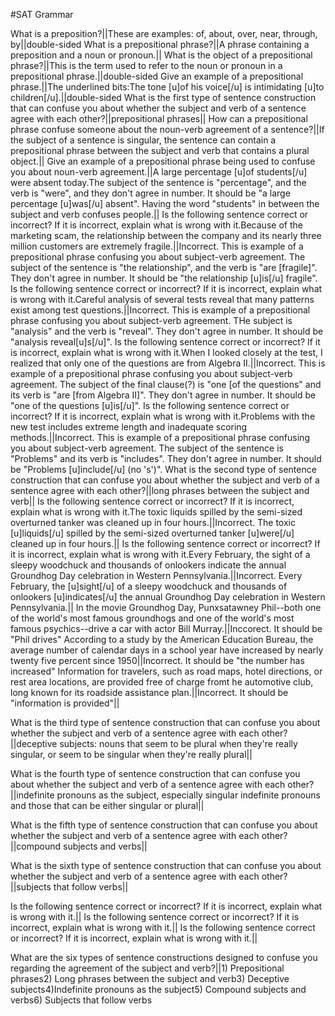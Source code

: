 #SAT Grammar

What is a preposition?||These are examples: of, about, over, near, through, by||double-sided
What is a prepositional phrase?||A phrase containing a preposition and a noun or pronoun.||
What is the object of a prepositional phrase?||This is the term used to refer to the noun or pronoun in a prepositional phrase.||double-sided
Give an example of a prepositional phrase.||The underlined bits:<np>The tone [u]of his voice[/u] is intimidating [u]to children[/u].||double-sided
What is the first type of sentence construction that can confuse you about whether the subject and verb of a sentence agree with each other?||prepositional phrases||
How can a prepositional phrase confuse someone about the noun-verb agreement of a sentence?||If the subject of a sentence is singular, the sentence can contain a prepositional phrase between the subject and verb that contains a plural object.||
Give an example of a prepositional phrase being used to confuse you about noun-verb agreement.||A large percentage [u]of students[/u] were absent today.<np>The subject of the sentence is "percentage", and the verb is "were", and they don't agree in number. It should be "a large percentage [u]was[/u] absent". Having the word "students" in between the subject and verb confuses people.||
Is the following sentence correct or incorrect? If it is incorrect, explain what is wrong with it.<np><np>Because of the marketing scam, the relationship between the company and its nearly three million customers are extremely fragile.||Incorrect. This is example of a prepositional phrase confusing you about subject-verb agreement. The subject of the sentence is "the relationship", and the verb is "are [fragile]". They don't agree in number. It should be "the relationship [u]is[/u] fragile".
Is the following sentence correct or incorrect? If it is incorrect, explain what is wrong with it.<np><np>Careful analysis of several tests reveal that many patterns exist among test questions.||Incorrect. This is example of a prepositional phrase confusing you about subject-verb agreement. THe subject is "analysis" and the verb is "reveal". They don't agree in number. It should be "analysis reveal[u]s[/u]".
Is the following sentence correct or incorrect? If it is incorrect, explain what is wrong with it.<np><np>When I looked closely at the test, I realized that only one of the questions are from Algebra II.||Incorrect. This is example of a prepositional phrase confusing you about subject-verb agreement. The subject of the final clause(?) is "one [of the questions" and its verb is "are [from Algebra II]". They don't agree in number. It should be "one of the questions [u]is[/u]".
Is the following sentence correct or incorrect? If it is incorrect, explain what is wrong with it.<np><np>Problems with the new test includes extreme length and inadequate scoring methods.||Incorrect. This is example of a prepositional phrase confusing you about subject-verb agreement. The subject of the sentence is "Problems" and its verb is "includes". They don't agree in number. It should be "Problems [u]include[/u] (no 's')".
What is the second type of sentence construction that can confuse you about whether the subject and verb of a sentence agree with each other?||long phrases between the subject and verb||
Is the following sentence correct or incorrect? If it is incorrect, explain what is wrong with it.<np><np>The toxic liquids spilled by the semi-sized overturned tanker was cleaned up in four hours.||Incorrect. The toxic [u]liquids[/u] spilled by the semi-sized overturned tanker [u]were[/u] cleaned up in four hours.||
Is the following sentence correct or incorrect? If it is incorrect, explain what is wrong with it.<np><np>Every February, the sight of a sleepy woodchuck and thousands of onlookers indicate the annual Groundhog Day celebration in Western Pennsylvania.||Incorrect. Every February, the [u]sight[/u] of a sleepy woodchuck and thousands of onlookers [u]indicates[/u] the annual Groundhog Day celebration in Western Pennsylvania.||
In the movie Groundhog Day, Punxsatawney Phil--both one of the world's most famous groundhogs and one of the world's most famous psychics--drive a car with actor Bill Murray.||Inccorect. It should be "Phil drives"
According to a study by the American Education Bureau, the average number of calendar days in a school year have increased by nearly twenty five percent since 1950||Incorrect. It should be "the number has increased"
Information for travelers, such as road maps, hotel directions, or rest area locations, are provided free of charge fromt he automotive club, long known for its roadside assistance plan.||Incorrect. It should be "information is provided"||


What is the third type of sentence construction that can confuse you about whether the subject and verb of a sentence agree with each other?||deceptive subjects: nouns that seem to be plural when they're really singular, or seem to be singular when they're really plural||


What is the fourth type of sentence construction that can confuse you about whether the subject and verb of a sentence agree with each other?||indefinite pronouns as the subject, especially singular indefinite pronouns and those that can be either singular or plural||


What is the fifth type of sentence construction that can confuse you about whether the subject and verb of a sentence agree with each other?||compound subjects and verbs||


What is the sixth type of sentence construction that can confuse you about whether the subject and verb of a sentence agree with each other?||subjects that follow verbs||







Is the following sentence correct or incorrect? If it is incorrect, explain what is wrong with it.<np><np>||
Is the following sentence correct or incorrect? If it is incorrect, explain what is wrong with it.<np><np>||
Is the following sentence correct or incorrect? If it is incorrect, explain what is wrong with it.<np><np>||



What are the six types of sentence constructions designed to confuse you regarding the agreement of the subject and verb?||1) Prepositional phrases<np>2) Long phrases between the subject and verb<np>3) Deceptive subjects<np>4)Indefinite pronouns as the subject<np>5) Compound subjects and verbs<np>6) Subjects that follow verbs
